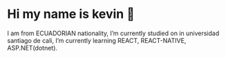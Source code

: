 # Hi my name is kevin 👋
I am from ECUADORIAN nationality, I’m currently studied on in universidad santiago de cali, 
I’m currently learning REACT, REACT-NATIVE, ASP.NET(dotnet).  


[img1]: /ruta/a/la/imagen.jpg "Título alternativo"
<!--
**kevins29/kevins29** is a ✨ _special_ ✨ repository because its `README.md` (this file) appears on your GitHub profile.

Here are some ideas to get you started:

- 🔭 I’m currently working on ...
- 🌱 I’m currently learning ...
- 👯 I’m looking to collaborate on ...
- 🤔 I’m looking for help with ...
- 💬 Ask me about ...
- 📫 How to reach me: ...
- 😄 Pronouns: ...
- ⚡ Fun fact: ...
-->
